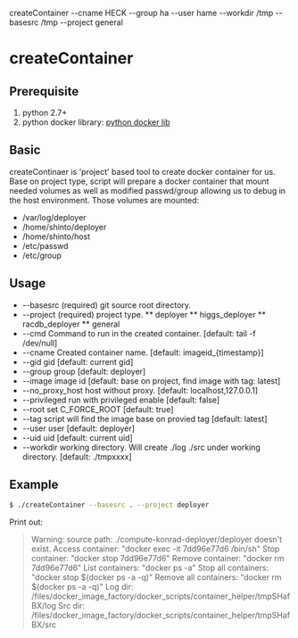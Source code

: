 

createContainer --cname HECK --group ha --user hame --workdir /tmp --basesrc /tmp --project general

# createContainer

## Prerequisite

1. python 2.7+
2. python docker library: [python docker lib]

## Basic
createContinaer is 'project' based tool to create docker container for us.
Base on project type, script will prepare a docker container that mount needed volumes as well as modified passwd/group allowing us to debug in the host environment.
Those volumes are mounted:
- /var/log/deployer
- /home/shinto/deployer
- /home/shinto/host
- /etc/passwd
- /etc/group

## Usage
- --basesrc (required) git source root directory.
- --project (required) project type.
** deployer
** higgs_deployer
** racdb_deployer
** general
- --cmd Command to run in the created container. [default: tail -f /dev/null]
- --cname Created container name. [default: imageid_{timestamp}]
- --gid gid [default: current gid]
- --group group [default: deployer]
- --image image id [default: base on project, find image with tag: latest]
- --no_proxy_host host without proxy. [default: localhost,127.0.0.1]
- --privileged run with privileged enable [default: false]
- --root set C_FORCE_ROOT [default: true]
- --tag script will find the image base on provied tag [default: latest]
- --user user [default: deployer]
- --uid uid [default: current uid]
- --workdir working directory. Will create ./log ./src under working directory.
  [default: ./tmpxxxx]


## Example
```sh
$ ./createContainer --basesrc . --project deployer
```
Print out:
>Warning: source path: ./compute-konrad-deployer/deployer doesn't exist.
Access container: "docker exec -it 7dd96e77d6 /bin/sh"
Stop container: "docker stop 7dd96e77d6"
Remove container: "docker rm 7dd96e77d6"
List containers: "docker ps -a"
Stop all containers: "docker stop $(docker ps -a -q)"
Remove all containers: "docker rm $(docker ps -a -q)"
Log dir: /files/docker_image_factory/docker_scripts/container_helper/tmpSHafBX/log
Src dir: /files/docker_image_factory/docker_scripts/container_helper/tmpSHafBX/src


[python docker lib]: <https://github.com/docker/docker-py>

